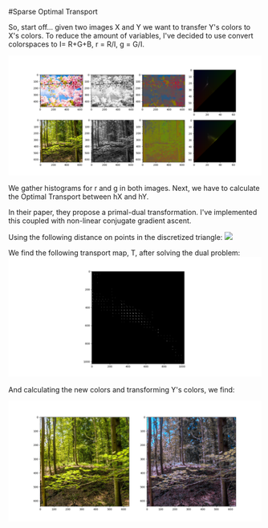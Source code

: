 #Sparse Optimal Transport

So, start off... given two images X and Y we want to transfer Y's colors to X's colors.
To reduce the amount of variables, I've decided to use convert colorspaces to I= R+G+B, r = R/I, g = G/I.

![](histograms_n_chromaticity.png)

We gather histograms for r and g in both images. Next, we have to calculate the Optimal Transport between hX and hY.

In their paper, they propose a primal-dual transformation. I've implemented this coupled with non-linear conjugate gradient ascent.


Using the following distance on points in the discretized triangle:
![](distance,png)


We find the following transport map, T, after solving the dual problem:
![](transport.png)

And calculating the new colors and transforming Y's colors, we find:

![](attempt.png)
